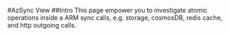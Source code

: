 #AzSync View
##Intro
This page empower you to investigate atomic operations inside a ARM sync calls, e.g. storage, cosmosDB, redis cache, and http outgoing calls.
